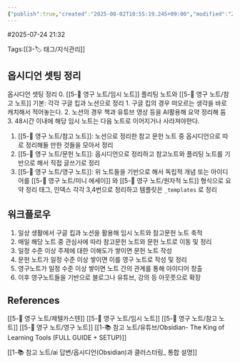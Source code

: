 ```yaml
---
{"publish":true,"created":"2025-08-02T10:55:19.245+09:00","modified":"2025-08-09T13:04:12.648+09:00","cssclasses":""}
---
```


#2025-07-24 21:32

Tags:[[3-🏷️ 태그/지식관리]]
## 옵시디언 셋팅 정리
옵시디언 셋팅 정리
0. [[5-💎 영구 노트/임시 노트]] 플리팅 노트와 [[5-💎 영구 노트/참고 노트]] 기본: 각각 구글 킵과 노션으로 정리
	1. 구글 킵의 경우 떠오르는 생각을 바로 캐치해서 적어놓는다.
	2. 노션의 경우 책과 유튜브 영상 등을 AI활용해 요약 정리해 둠
	3. 48시간 이내에 해당 임시 노트는 다음 노트로 이어지거나 사라져야한다.
1. [[5-💎 영구 노트/참고 노트]]: 노션으로 정리한 참고 문헌 노트 중 옵시디언으로 따로 정리해둘 만한 것들을 모아서 정리
2. [[5-💎 영구 노트/문헌 노트]]: 옵시디언으로 정리하고  참고노트와 플리팅 노트를 기반으로 해서 직접 글쓰기로 정리
3. [[5-💎 영구 노트/영구 노트]]: 위 노트들을 기반으로 해서 독립적 개념 또는 아이디어를 [[5-💎 영구 노트/미니 에세이]] 와 [[5-💎 영구 노트/원자적 노트]] 형식으로 요약 정리
태그, 인덱스  각각 3,4번으로 정리하고 템플릿은 `_templates` 로 정리

## 워크플로우
1. 일상 생활에서 구글 킵과 노션을 활용해 임시 노트와 참고문헌 노트 축적
2. 매일 해당 노트 중 관심사에 따라 참고문헌 노트와 문헌 노트로 이동 및 정리
3. 일정 수준 이상 주제에 대한 이해도가 쌓이면 문헌 노트 작성
4. 문헌 노트가 일정 수준 이상 쌓이면 이를 영구 노트로 작성 및 정리
5. 영구노트가 일정 수준 이상 쌓이면 노트 간의 관계를 통해 아이디어 창출
6. 이후 영구노트들을 기반으로 블로그나 유튜브, 강의 등 아웃풋으로 확장
## References
 [[5-💎 영구 노트/제텔카스텐]]
 [[5-💎 영구 노트/임시 노트]]
[[5-💎 영구 노트/참고 노트]]
[[5-💎 영구 노트/영구 노트]]
[[1-📚 참고 노트/유튜브/Obsidian- The King of Learning Tools (FULL GUIDE + SETUP)]]

[[1-📚 참고 노트/ai 답변/옵시디언(Obsidian)과 클러스터링_ 통합 설명]]